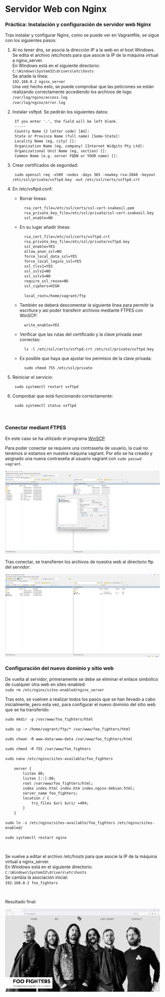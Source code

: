 # Servidor Web con Nginx
### Práctica: Instalación y configuración de servidor web Nginx

Tras instalar y configurar Nginx, como se puede ver en Vagrantfile, se sigue con los siguientes pasos:

1. Al no tener dns, se asocia la dirección IP a la web en el host Windows.  
    Se edita el archivo /etc/hosts para que asocie la IP de la máquina virtual a nginx_server.  
    En Windows está en el siguiente directorio:  
    `C:\Windows\System32\drivers\etc\hosts`  
    Se añade la línea:  
    `192.168.0.2 nginx_server`  
    Una vez hecho esto, se puede comprobar que las peticiones se están realizando correctamente accediendo los archivos de logs:  
    `/var/log/nginx/access.log`  
    `/var/log/nginx/error.log`

2. Instalar vsftpd. Se pedirán los siguientes datos:  

        If you enter '.', the field will be left blank.  
        -----  
        Country Name (2 letter code) [AU]:  
        State or Province Name (full name) [Some-State]:  
        Locality Name (eg, city) []:  
        Organization Name (eg, company) [Internet Widgits Pty Ltd]:  
        Organizational Unit Name (eg, section) []:  
        Common Name (e.g. server FQDN or YOUR name) []:  

3. Crear certificados de seguridad:  

        sudo openssl req -x509 -nodes -days 365 -newkey rsa:2048 -keyout /etc/ssl/private/vsftpd.key -out /etc/ssl/certs/vsftpd.crt

4. En /etc/vsftpd.conf:
    - Borrar líneas:  

            rsa_cert_file=/etc/ssl/certs/ssl-cert-snakeoil.pem
            rsa_private_key_file=/etc/ssl/private/ssl-cert-snakeoil.key
            ssl_enable=NO

    - En su lugar añadir líneas:  

            rsa_cert_file=/etc/ssl/certs/vsftpd.crt
            rsa_private_key_file=/etc/ssl/private/vsftpd.key
            ssl_enable=YES
            allow_anon_ssl=NO
            force_local_data_ssl=YES
            force_local_logins_ssl=YES
            ssl_tlsv1=YES
            ssl_sslv2=NO
            ssl_sslv3=NO
            require_ssl_reuse=NO
            ssl_ciphers=HIGH

            local_root=/home/vagrant/ftp
    
    - También se deberá descomentar la siguiente línea para permitir la escritura y así poder transferir archivos mediante FTPES con WinSCP:

            write_enable=YES

    - Verificar que las rutas del certificado y la clave privada sean correctas:

            ls -l /etc/ssl/certs/vsftpd.crt /etc/ssl/private/vsftpd.key

    - Es posible que haya que ajustar los permisos de la clave privada:

            sudo chmod 755 /etc/ssl/private

5. Reiniciar el servicio:

        sudo systemctl restart vsftpd

6. Comprobar que está funcionando correctamente:
    
        sudo systemctl status vsftpd

<br>

### Conectar mediant FTPES

En este caso se ha utilizado el programa <a href="https://winscp.net/eng/download.php">WinSCP</a>.

Para poder conectar se requiere una contraseña de usuario, la cual no tenemos si estamos en nuestra máquina vagrant. Por ello se ha creado y asignado una nueva contraseña al usuario vagrant con `sudo passwd vagrant`.

<img src="./htdocs/1.png">

<br>

Tras conectar, se transfieren los archivos de nuestra web al directorio ftp del servidor:

<img src="./htdocs/2.png">

<br>

### Configuración del nuevo dominio y sitio web

De vuelta al servidor, primeramente se debe se eliminar el enlace simbólico de cualquier otra web en sites-enabled:  
    `sudo rm /etc/nginx/sites-enabled/nginx_server`

Tras esto, se vuelven a realizar todos los pasos que se han llevado a cabo inicialmente, pero esta vez, para configurar el nuevo dominio del sitio web que se ha transferido:

    sudo mkdir -p /var/www/foo_fighters/html

    sudo cp -r /home/vagrant/ftp/* /var/www/foo_fighters/html

    sudo chown -R www-data:www-data /var/www/foo_fighters/html

    sudo chmod -R 755 /var/www/foo_fighters

    sudo nano /etc/nginx/sites-available/foo_fighters

        server {
            listen 80;
            listen [::]:80;
            root /var/www/foo_fighters/html;
            index index.html index.htm index.nginx-debian.html;
            server_name foo_fighters;
            location / {
                try_files $uri $uri/ =404;
            }
        }

    sudo ln -s /etc/nginx/sites-available/foo_fighters /etc/nginx/sites-enabled/

    sudo systemctl restart nginx

<br>

Se vuelve a editar el archivo /etc/hosts para que asocie la IP de la máquina virtual a nginx_server.  
    En Windows está en el siguiente directorio:  
    `C:\Windows\System32\drivers\etc\hosts`  
    Se cambia la asociación inicial:  
    `192.168.0.2 foo_fighters`

<br>

Resultado final:

<img src="./htdocs/3.png">